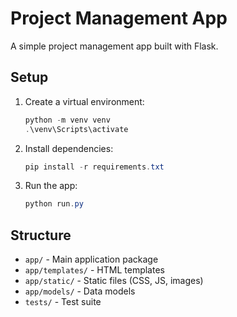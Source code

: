 # Project Management App

A simple project management app built with Flask.

## Setup

1. Create a virtual environment:
   ```powershell
   python -m venv venv
   .\venv\Scripts\activate
   ```
2. Install dependencies:
   ```powershell
   pip install -r requirements.txt
   ```
3. Run the app:
   ```powershell
   python run.py
   ```

## Structure
- `app/` - Main application package
- `app/templates/` - HTML templates
- `app/static/` - Static files (CSS, JS, images)
- `app/models/` - Data models
- `tests/` - Test suite
